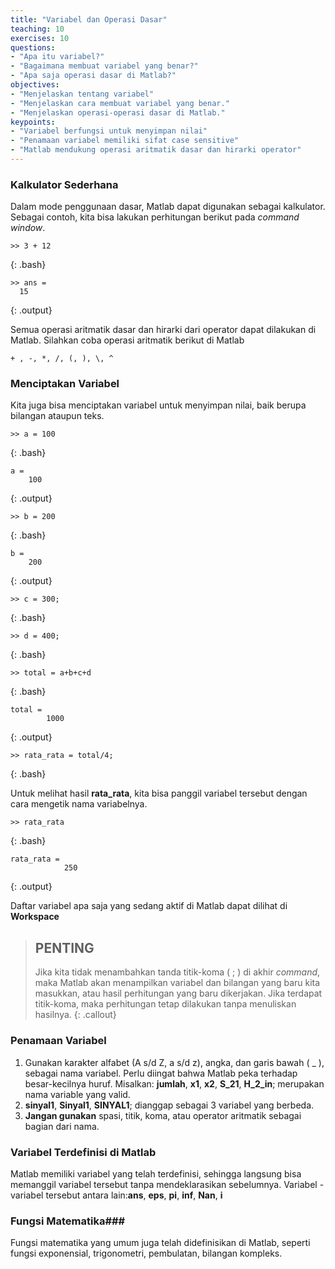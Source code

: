 ```yaml
---
title: "Variabel dan Operasi Dasar"
teaching: 10
exercises: 10
questions:
- "Apa itu variabel?"
- "Bagaimana membuat variabel yang benar?"
- "Apa saja operasi dasar di Matlab?"
objectives:
- "Menjelaskan tentang variabel"
- "Menjelaskan cara membuat variabel yang benar."
- "Menjelaskan operasi-operasi dasar di Matlab."
keypoints:
- "Variabel berfungsi untuk menyimpan nilai"
- "Penamaan variabel memiliki sifat case sensitive"
- "Matlab mendukung operasi aritmatik dasar dan hirarki operator"
---
```


### Kalkulator Sederhana ###
Dalam mode penggunaan dasar, Matlab dapat digunakan sebagai kalkulator. Sebagai contoh, kita bisa lakukan perhitungan berikut pada *command window*.

~~~
>> 3 + 12
~~~
{: .bash}

~~~
>> ans = 
  15
~~~
{: .output}

Semua operasi aritmatik dasar dan hirarki dari operator dapat dilakukan di Matlab. Silahkan coba operasi aritmatik berikut di Matlab

    + , -, *, /, (, ), \, ^

### Menciptakan Variabel ###
Kita juga bisa menciptakan variabel untuk menyimpan nilai, baik berupa bilangan ataupun teks.

~~~
>> a = 100
~~~
{: .bash}

~~~
a = 
    100
~~~
{: .output}

~~~
>> b = 200
~~~
{: .bash}

~~~
b = 
    200
~~~
{: .output}

~~~
>> c = 300;
~~~
{: .bash}

~~~
>> d = 400;
~~~
{: .bash}

~~~
>> total = a+b+c+d
~~~
{: .bash}

~~~
total = 
        1000
~~~
{: .output}

~~~
>> rata_rata = total/4;
~~~
{: .bash}

Untuk melihat hasil **rata_rata**, kita bisa panggil variabel tersebut dengan cara mengetik nama variabelnya.

~~~
>> rata_rata
~~~
{: .bash}

~~~
rata_rata =
            250
~~~
{: .output}

Daftar variabel apa saja yang sedang aktif di Matlab dapat dilihat di **Workspace**

> ## PENTING
> Jika kita tidak menambahkan tanda titik-koma ( ; ) di akhir *command*, maka Matlab akan menampilkan variabel dan bilangan yang baru kita masukkan, atau hasil perhitungan yang baru dikerjakan. Jika terdapat titik-koma, maka perhitungan tetap dilakukan tanpa menuliskan hasilnya. 
{: .callout}

### Penamaan Variabel ###

1. Gunakan karakter alfabet (A s/d Z, a s/d z), angka, dan garis bawah ( _ ), sebagai nama variabel. Perlu diingat bahwa Matlab peka terhadap besar-kecilnya huruf. Misalkan: **jumlah**, **x1**, **x2**, **S_21**, **H_2_in**; merupakan nama variable yang valid.
2. **sinyal1**, **Sinyal1**, **SINYAL1**; dianggap sebagai 3 variabel yang 
berbeda.
3. **Jangan gunakan** spasi, titik, koma, atau operator aritmatik sebagai bagian dari nama. 

### Variabel Terdefinisi di Matlab ###
Matlab memiliki variabel yang telah terdefinisi, sehingga langsung bisa memanggil variabel tersebut tanpa mendeklarasikan sebelumnya. Variabel - variabel tersebut antara lain:**ans**, **eps**, **pi**, **inf**, **Nan**, **i**

### Fungsi Matematika###
Fungsi matematika yang umum juga telah didefinisikan di Matlab, seperti fungsi exponensial, trigonometri, pembulatan, bilangan kompleks.
